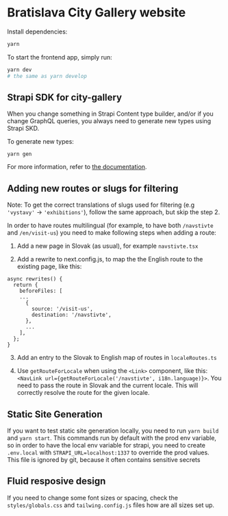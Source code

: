 # Bratislava City Gallery website

Install dependencies:

```bash
yarn
```

To start the frontend app, simply run:

```bash
yarn dev
# the same as yarn develop
```

## Strapi SDK for city-gallery

When you change something in Strapi Content type builder, and/or if you change GraphQL queries, you always need to generate new types using Strapi SKD.

To generate new types:

```
yarn gen
```

For more information, refer to [the documentation](/docs/libs/Strapi-SDK.md).

## Adding new routes or slugs for filtering

Note: To get the correct translations of slugs used for filtering (e.g `'vystavy'` -> `'exhibitions'`), follow the same approach, but skip the step 2.

In order to have routes multilingual (for example, to have both `/navstivte` and `/en/visit-us`) you need to make following steps when adding a route:

1. Add a new page in Slovak (as usual), for example `navstivte.tsx`

2. Add a rewrite to next.config.js, to map the the English route to the existing page, like this:

```
async rewrites() {
  return {
    beforeFiles: [
    ...
      {
        source: '/visit-us',
        destination: '/navstivte',
      },
      ...
    ],
  };
}
```

3. Add an entry to the Slovak to English map of routes in `localeRoutes.ts`

4. Use `getRouteForLocale` when using the `<Link>` component, like this: `<NavLink url={getRouteForLocale('/navstivte', i18n.language)}>`. You need to pass the route in Slovak and the current locale. This will correctly resolve the route for the given locale.

## Static Site Generation

If you want to test static site generation locally, you need to run `yarn build` and `yarn start`. This commands run by default with the prod env variable, so in order to have the local env variable for strapi, you need to create `.env.local` with `STRAPI_URL=localhost:1337` to override the prod values. This file is ignored by git, because it often contains sensitive secrets

## Fluid resposive design

If you need to change some font sizes or spacing, check the `styles/globals.css` and `tailwing.config.js` files how are all sizes set up.
